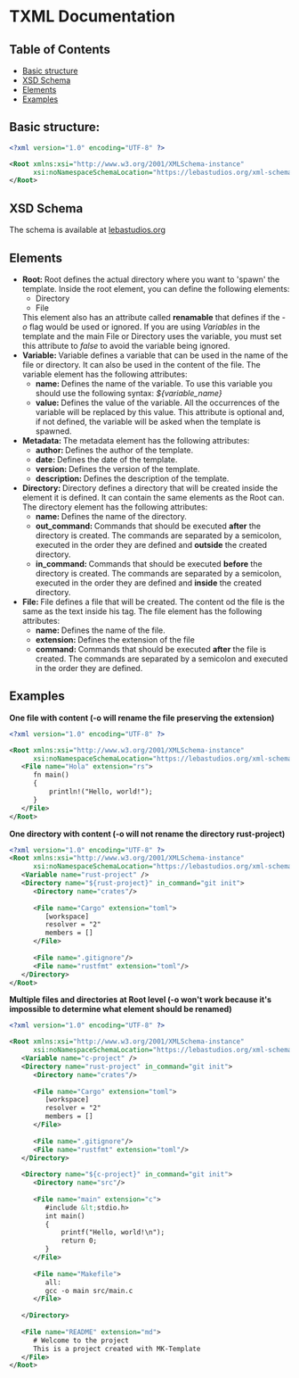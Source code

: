 # TXML Documentation

## Table of Contents

- [Basic structure](#basic-structure)
- [XSD Schema](#xsd-schema)
- [Elements](#elements)
- [Examples](#examples)

## Basic structure:

```xml
<?xml version="1.0" encoding="UTF-8" ?>

<Root xmlns:xsi="http://www.w3.org/2001/XMLSchema-instance"
      xsi:noNamespaceSchemaLocation="https://lebastudios.org/xml-schemas/txml_schema.xsd">
</Root>
```
## XSD Schema

The schema is available at [lebastudios.org](https://lebastudios.org/xml-schemas/txml_schema.xsd)

## Elements
<ul>
    <li><strong>Root: </strong>Root defines the actual directory where you want to 'spawn' the 
        template. Inside the root element, you can define the following elements:
        <ul>
            <li>Directory</li>
            <li>File</li>
        </ul>
        This element also has an attribute called <strong>renamable</strong> that defines if the <i>-o</i> flag
        would be used or ignored. If you are using <i>Variables</i> in the template and the main File or Directory uses 
        the variable, you must set this attribute to <i>false</i> to avoid the variable being ignored.
    </li>
    <li>
        <strong>Variable: </strong>Variable defines a variable that can be used in the name of the file or directory.
         It can also be used in the content of the file. The variable element has the following attributes:
        <ul>
            <li><strong>name: </strong>Defines the name of the variable. To use this variable you should use
                the following syntax: <i>${variable_name}</i></li>
            <li><strong>value: </strong>Defines the value of the variable. All the occurrences of the variable
                will be replaced by this value. This attribute is optional and, if not defined, the variable
                will be asked when the template is spawned.</li>
        </ul>
    </li>
    <li>
        <strong>Metadata: </strong> The metadata element has the following attributes:
        <ul>
            <li><strong>author: </strong>Defines the author of the template.</li>
            <li><strong>date: </strong>Defines the date of the template.</li>
            <li><strong>version: </strong>Defines the version of the template.</li>
            <li><strong>description: </strong>Defines the description of the template.</li>
        </ul>
    </li>
    <li><strong>Directory: </strong>Directory defines a directory that will be created inside the element 
        it is defined. It can contain the same elements as the Root can. The directory element has the following attributes:
        <ul>
            <li><strong>name: </strong>Defines the name of the directory.</li>
            <li><strong>out_command: </strong>Commands that should be executed <strong>after</strong>
                the directory is created. The commands are separated by a semicolon, executed in the
                order they are defined and <strong>outside</strong> the created directory.</li>
            <li><strong>in_command: </strong>Commands that should be executed <strong>before</strong>
                the directory is created. The commands are separated by a semicolon, executed in the
                order they are defined and <strong>inside</strong> the created directory.</li>
        </ul>
    </li>
    <li><strong>File: </strong>File defines a file that will be created. The content od the file
        is the same as the text inside his tag. The file element has the following attributes:
        <ul>
            <li><strong>name: </strong>Defines the name of the file.</li>
            <li><strong>extension: </strong>Defines the extension of the file</li>
            <li><strong>command: </strong>Commands that should be executed <strong>after</strong>
                the file is created. The commands are separated by a semicolon and executed in the
                order they are defined.</li>
        </ul>
    </li>
</ul>

## Examples

**One file with content (-o will rename the file preserving the extension)**

```xml
<?xml version="1.0" encoding="UTF-8" ?>

<Root xmlns:xsi="http://www.w3.org/2001/XMLSchema-instance"
      xsi:noNamespaceSchemaLocation="https://lebastudios.org/xml-schemas/txml_schema.xsd">
   <File name="Hola" extension="rs">
      fn main()
      {
          println!("Hello, world!");
      }
   </File>
</Root>
```

**One directory with content (-o will not rename the directory rust-project)**

```xml
<?xml version="1.0" encoding="UTF-8" ?>
<Root xmlns:xsi="http://www.w3.org/2001/XMLSchema-instance"
      xsi:noNamespaceSchemaLocation="https://lebastudios.org/xml-schemas/txml_schema.xsd" renamable="false">
   <Variable name="rust-project" />
   <Directory name="${rust-project}" in_command="git init">
      <Directory name="crates"/>
      
      <File name="Cargo" extension="toml">
         [workspace]
         resolver = "2"
         members = []
      </File>
      
      <File name=".gitignore"/>
      <File name="rustfmt" extension="toml"/>
   </Directory>
</Root>
```

**Multiple files and directories at Root level (-o won't work because it's impossible to determine
what element should be renamed)**

```xml 
<?xml version="1.0" encoding="UTF-8" ?>

<Root xmlns:xsi="http://www.w3.org/2001/XMLSchema-instance"
      xsi:noNamespaceSchemaLocation="https://lebastudios.org/xml-schemas/txml_schema.xsd">
   <Variable name="c-project" />
   <Directory name="rust-project" in_command="git init">
      <Directory name="crates"/>
      
      <File name="Cargo" extension="toml">
         [workspace]
         resolver = "2"
         members = []
      </File>
      
      <File name=".gitignore"/>
      <File name="rustfmt" extension="toml"/>
   </Directory>
   
   <Directory name="${c-project}" in_command="git init">
      <Directory name="src"/>
      
      <File name="main" extension="c">
         #include &lt;stdio.h>
         int main()
         {
             printf("Hello, world!\n");
             return 0;
         }
      </File>
      
      <File name="Makefile">
         all:
         gcc -o main src/main.c
      </File>
      
   </Directory>
   
   <File name="README" extension="md">
      # Welcome to the project
      This is a project created with MK-Template
   </File>
</Root>
```
